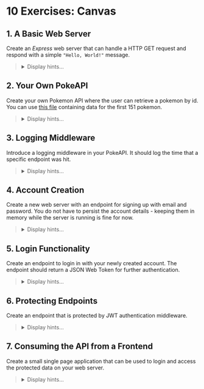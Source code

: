 # 10 Exercises: Canvas

## 1. A Basic Web Server

Create an _Express_ web server that can handle a HTTP GET request and respond with a simple `"Hello, World!"` message.

<blockquote>
<details>
<summary>Display hints...</summary>
<p>You can install <em>Express</em> using <code>npm i express</code></p>
<p>Remember to set <code>"type":"module"</code> in your <code>package.json</code> if you are using ES6 Modules.</p>
<p><a href="https://nodemon.io/">Nodemon</a> might also come in handy for automatically restarting your server on source code changes.</p>
<p>You can send the GET request directly from your browser, but later you might need an HTTP client like <a href="https://www.postman.com/">Postman</a> or <a href="https://marketplace.visualstudio.com/items?itemName=humao.rest-client">REST Client</a> that allows you to test more complicated HTTP requests.</p>
<details>
<summary>Display solution...</summary>

```js
import express from "express"

const app = express()

app.get("/", (req, res) => {
  res.send("Hello, World!")
})

app.listen(3000)
```

</details>
</details>
</blockquote>

## 2. Your Own PokeAPI

Create your own Pokemon API where the user can retrieve a pokemon by id. You can use [this file]([https://](https://github.com/KasperKnop/WEB2/blob/main/10%20Express/Pokemon.js)) containing data for the first 151 pokemon.

<blockquote>
<details>
<summary>Display hints...</summary>
<p>You can parameterize URL segments using semicolons, e.g.: <code>/:id</code>. The captured parameters are populated in the <code>req.params</code> object.</p>
<p>Remember to specify appropriate HTTP status codes for when a pokemon with a given id is not found.</p>
<details>
<summary>Display solution...</summary>

```js
import express from "express"
import { POKEMON } from "./Pokemon.js"

const app = express()

app.get("/:id", (req, res) => {
  const reqId = parseInt(req.params.id)
  const pokemon = POKEMON.find((p) => p.id === reqId)
  if (pokemon) res.send(pokemon)
  else res.status(404).send({ msg: "No pokemon with the id of " + reqId })
})

app.listen(3000)
```

</details>
</details>
</blockquote>

## 3. Logging Middleware

Introduce a logging middleware in your PokeAPI. It should log the time that a specific endpoint was hit.

<blockquote>
<details>
<summary>Display hints...</summary>
<p>Remember that middleware has to use the <code>next</code> function to continue the request.</p>
<p>To log the endpoint <code>protocol</code>, <code>get("host")</code> and <code>originalUrl</code> on the request object might be useful.</p>
<p>The current time can be retrieved using <code>new Date().toLocaleTimeString()</code></p>
<details>
<summary>Display solution...</summary>

```js
function logger(req, res, next) {
  console.log(
    `${req.protocol}://${req.get("host")}${
      req.originalUrl
    }: ${new Date().toLocaleTimeString()}`
  )
  next()
}

app.use(logger)
```

</details>
</details>
</blockquote>

## 4. Account Creation

Create a new web server with an endpoint for signing up with email and password.
You do not have to persist the account details - keeping them in memory while the server is running is fine for now.

<blockquote>
<details>
<summary>Display hints...</summary>
<p>You should use a POST request when you are sending data in the body.</p>
<p>Make sure that you have set up a middleware that parses the request body. You can do this using <code>app.use(express.json())</code>.</p>
<p>Never store a cleartext password. Make sure that you hash and salt it first. This can be done with <a href=”https://www.npmjs.com/package/bcrypt”>bcrypt</a>.</p>
<details>
<summary>Display solution...</summary>

```js
import express from "express"
import bcrypt from "bcrypt"

const app = express()
app.use(express.json())

const users = []

app.post("/signup", async (req, res) => {
  const { username, password } = req.body
  try {
    await createUser(username, password)
    res.send({ message: "User created!" })
  } catch (err) {
    res.status(500).send({ error: "Error signing up" })
  }
})

async function createUser(username, password) {
  const existingUser = users.find((user) => user.username === username)
  if (existingUser) throw new Error("Name taken!")

  const hashedPassword = await bcrypt.hash(password, 10)
  const newUser = { username, password: hashedPassword }
  users.push(newUser)
  return newUser
}

app.listen(3000)
```

</details>
</details>
</blockquote>

## 5. Login Functionality

Create an endpoint to login in with your newly created account. The endpoint should return a JSON Web Token for further authentication.

<blockquote>
<details>
<summary>Display hints...</summary>
<p>You can generate a signed JWT using the <a href=”https://www.npmjs.com/package/jsonwebtoken”>jsonwebtoken</a> npm package.</p>
<p>The secret used for signing should be stored as an environmental variable for added security. The <a href=”https://www.npmjs.com/package/dotenv”>dotenv</a> package can help with that.</p>
<p>It is good practice to store the token in the authorization header:

```js
res.set("Authorization", `Bearer ${token}`).sendStatus(200)
```

</p>
<p>Use <em>bcrypt</em> to compare the password from the request with the stored password.</p>
<details>
<summary>Display solution...</summary>

```js
import express from "express"
import bcrypt from "bcrypt"
import jwt from "jsonwebtoken"
import dotenv from "dotenv/config"

const app = express()
app.use(express.json())

const users = []

app.post("/login", async (req, res) => {
  const { username, password } = req.body
  try {
    const user = await authenticateUser(username, password)
    const token = jwt.sign(user, process.env.JWT_SECRET, { expiresIn: "1h" })
    res.set("Authorization", `Bearer ${token}`).sendStatus(200)
  } catch (err) {
    res.status(401).send({ error: "Unauthorized" })
  }
})

async function authenticateUser(username, password) {
  const user = users.find((user) => user.username === username)
  if (!user) throw new Error("Invalid credentials")

  const passwordMatch = await bcrypt.compare(password, user.password)
  if (!passwordMatch) throw new Error("Invalid credentials")

  return { username: user.username }
}

app.post("/signup", async (req, res) => {
  const { username, password } = req.body
  try {
    await createUser(username, password)
    res.send({ message: "User created!" })
  } catch (err) {
    res.status(500).send({ error: "Error signing up" })
  }
})

async function createUser(username, password) {
  const existingUser = users.find((user) => user.username === username)
  if (existingUser) throw new Error("Name taken!")

  const hashedPassword = await bcrypt.hash(password, 10)
  const newUser = { username, password: hashedPassword }
  users.push(newUser)
  return newUser
}

app.listen(3000)

//.env
JWT_SECRET="p2r5u8x/A?D(G+KbPeShVmYq3t6v9y$B"
```

</details>
</details>
</blockquote>

## 6. Protecting Endpoints

Create an endpoint that is protected by JWT authentication middleware.

<blockquote>
<details>
<summary>Display hints...</summary>
<p>You can introduce middleware for specific endpoints:

```js
app.get("/protected", requireAuth, (req, res) => {
  //Your protected route
})
```

</p>
<p>You should send the token using the authorization header. It should be in the format “Bearer token”, which allows you to extract it by converting the string to an array:

```js
const token = req.headers.authorization.split(" ")[1]
```

</p>
<p>You should check if the token exists and use the <code>verify</code> method on the JWT object to check if the token is valid. </p>
<p>Remember to send <code>401 Unauthorized</code> error messages when appropriate.</p>
<details>
<summary>Display solution...</summary>

```js
app.get("/protected", requireAuth, (req, res) => {
  res.send({ message: `Hello ${req.user.username}! This route is protected.` })
})

function requireAuth(req, res, next) {
  const token = req.headers.authorization.split(" ")[1]
  if (!token) return res.status(401).send({ error: "Unauthorized" })

  jwt.verify(token, process.env.JWT_SECRET, (err, decoded) => {
    if (err) return res.status(401).send({ error: "Unauthorized" })
    req.user = decoded
    next()
  })
}
```

</details>
</details>
</blockquote>

## 7. Consuming the API from a Frontend

Create a small single page application that can be used to login and access the protected data on your web server.

<blockquote>
<details>
<summary>Display hints...</summary>
<p>When retrieving the token from the login, you can store the token in localstorage:</p>

```js
const authString = await response.headers.get("Authorization")
const token = authString.split(" ")[1]
localStorage.setItem("jwt", token)
```

<p>To send the token with a fetch request, you can do the following:

```js
fetch("protected-endpoint", {
        headers: { Authorization: `Bearer ${localStorage.getItem("jwt")}` },
})

```

</p>
<p>To allow CORS, you can use the <a href="https://www.npmjs.com/package/cors">cors</a> npm package with the following setup on your server:

```js
import cors from "cors"
const app = express()
app.use(cors({ exposedHeaders: "Authorization" }))
```

In a production environment you should choose who CORS is enabled for instead of enabeling it for everyone.</p>
<p>If you are sending form data, you will also have to create middleware that parses it:

```js
app.use(express.urlencoded({ extended: false }))
```

</p>

<details>
<summary>Display solution...</summary>

```html
<!DOCTYPE html>
<html>

<head>
    <meta charset="UTF-8" />
    <title>Authentication Example</title>
</head>

<body>
    <h2>Login</h2>
    <input type="text" id="username" />
    <input type="password" id="password" />
    <button onclick="login()">Login</button>
    <hr />
    <button onclick="getData()">Get Protected Data</button>
    <script>
        async function login() {
            const username = document.querySelector("#username").value
            const password = document.querySelector("#password").value
            const response = await fetch("http://localhost:3000/login", {
                headers: { "Content-Type": "application/json" },
                method: "POST",
                body: JSON.stringify({ username, password }),
            })
            if (response.ok) {
                const authString = await response.headers.get("Authorization")
                const token = authString.split(" ")[1]
                localStorage.setItem("jwt", token)
                alert("Login successful!")
            } else {
                alert("Login failed!")
            }
        }

        async function getData() {
            const token = localStorage.getItem("jwt")
            const response = await fetch("http://localhost:3000/protected", {
                headers: { Authorization: `Bearer ${localStorage.getItem("jwt")}` },
            })
            if (response.ok) {
                const data = await response.json()
                alert(JSON.stringify(data))
            } else {
                alert("Error retrieving data!")
            }
        }
    </script>
</body>

</html>
```

```js
//Add to your express server:
import cors from "cors"
const app = express()
app.use(cors({ exposedHeaders: "Authorization" }))
```

</details>
</details>
</blockquote>
